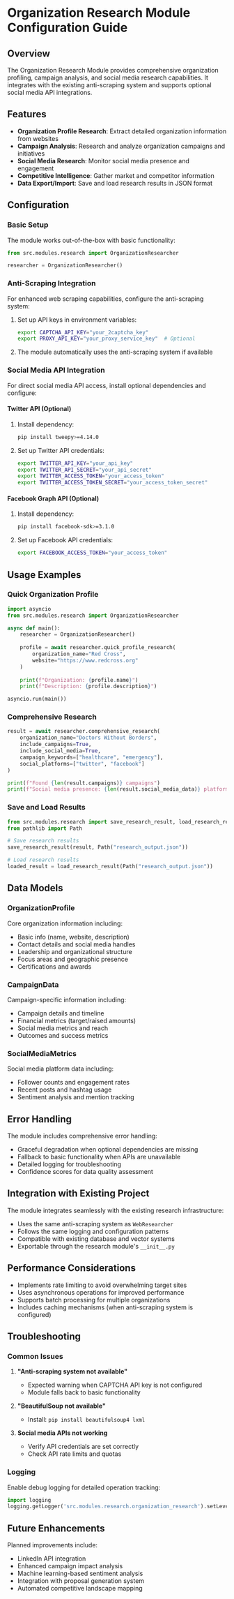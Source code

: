 # Organization Research Module Configuration Guide

## Overview

The Organization Research Module provides comprehensive organization profiling, campaign analysis, and social media research capabilities. It integrates with the existing anti-scraping system and supports optional social media API integrations.

## Features

- **Organization Profile Research**: Extract detailed organization information from websites
- **Campaign Analysis**: Research and analyze organization campaigns and initiatives  
- **Social Media Research**: Monitor social media presence and engagement
- **Competitive Intelligence**: Gather market and competitor information
- **Data Export/Import**: Save and load research results in JSON format

## Configuration

### Basic Setup

The module works out-of-the-box with basic functionality:

```python
from src.modules.research import OrganizationResearcher

researcher = OrganizationResearcher()
```

### Anti-Scraping Integration

For enhanced web scraping capabilities, configure the anti-scraping system:

1. Set up API keys in environment variables:
   ```bash
   export CAPTCHA_API_KEY="your_2captcha_key"
   export PROXY_API_KEY="your_proxy_service_key"  # Optional
   ```

2. The module automatically uses the anti-scraping system if available

### Social Media API Integration

For direct social media API access, install optional dependencies and configure:

#### Twitter API (Optional)

1. Install dependency:
   ```bash
   pip install tweepy>=4.14.0
   ```

2. Set up Twitter API credentials:
   ```bash
   export TWITTER_API_KEY="your_api_key"
   export TWITTER_API_SECRET="your_api_secret"
   export TWITTER_ACCESS_TOKEN="your_access_token"
   export TWITTER_ACCESS_TOKEN_SECRET="your_access_token_secret"
   ```

#### Facebook Graph API (Optional)

1. Install dependency:
   ```bash
   pip install facebook-sdk>=3.1.0
   ```

2. Set up Facebook API credentials:
   ```bash
   export FACEBOOK_ACCESS_TOKEN="your_access_token"
   ```

## Usage Examples

### Quick Organization Profile

```python
import asyncio
from src.modules.research import OrganizationResearcher

async def main():
    researcher = OrganizationResearcher()
    
    profile = await researcher.quick_profile_research(
        organization_name="Red Cross",
        website="https://www.redcross.org"
    )
    
    print(f"Organization: {profile.name}")
    print(f"Description: {profile.description}")

asyncio.run(main())
```

### Comprehensive Research

```python
result = await researcher.comprehensive_research(
    organization_name="Doctors Without Borders",
    include_campaigns=True,
    include_social_media=True,
    campaign_keywords=["healthcare", "emergency"],
    social_platforms=["twitter", "facebook"]
)

print(f"Found {len(result.campaigns)} campaigns")
print(f"Social media presence: {len(result.social_media_data)} platforms")
```

### Save and Load Results

```python
from src.modules.research import save_research_result, load_research_result
from pathlib import Path

# Save research results
save_research_result(result, Path("research_output.json"))

# Load research results
loaded_result = load_research_result(Path("research_output.json"))
```

## Data Models

### OrganizationProfile

Core organization information including:
- Basic info (name, website, description)
- Contact details and social media handles
- Leadership and organizational structure
- Focus areas and geographic presence
- Certifications and awards

### CampaignData

Campaign-specific information including:
- Campaign details and timeline
- Financial metrics (target/raised amounts)
- Social media metrics and reach
- Outcomes and success metrics

### SocialMediaMetrics

Social media platform data including:
- Follower counts and engagement rates
- Recent posts and hashtag usage
- Sentiment analysis and mention tracking

## Error Handling

The module includes comprehensive error handling:

- Graceful degradation when optional dependencies are missing
- Fallback to basic functionality when APIs are unavailable
- Detailed logging for troubleshooting
- Confidence scores for data quality assessment

## Integration with Existing Project

The module integrates seamlessly with the existing research infrastructure:

- Uses the same anti-scraping system as `WebResearcher`
- Follows the same logging and configuration patterns
- Compatible with existing database and vector systems
- Exportable through the research module's `__init__.py`

## Performance Considerations

- Implements rate limiting to avoid overwhelming target sites
- Uses asynchronous operations for improved performance
- Supports batch processing for multiple organizations
- Includes caching mechanisms (when anti-scraping system is configured)

## Troubleshooting

### Common Issues

1. **"Anti-scraping system not available"**
   - Expected warning when CAPTCHA API key is not configured
   - Module falls back to basic functionality

2. **"BeautifulSoup not available"**
   - Install: `pip install beautifulsoup4 lxml`

3. **Social media APIs not working**
   - Verify API credentials are set correctly
   - Check API rate limits and quotas

### Logging

Enable debug logging for detailed operation tracking:

```python
import logging
logging.getLogger('src.modules.research.organization_research').setLevel(logging.DEBUG)
```

## Future Enhancements

Planned improvements include:
- LinkedIn API integration
- Enhanced campaign impact analysis
- Machine learning-based sentiment analysis
- Integration with proposal generation system
- Automated competitive landscape mapping
